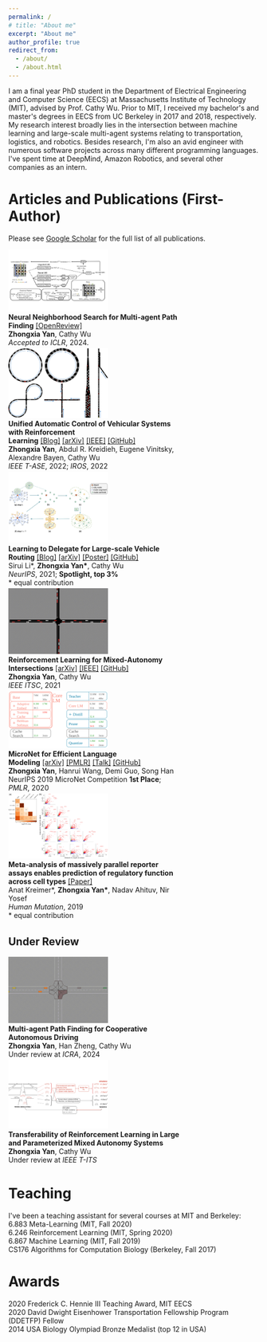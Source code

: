 ```yaml
---
permalink: /
# title: "About me"
excerpt: "About me"
author_profile: true
redirect_from: 
  - /about/
  - /about.html
---
```


I am a final year PhD student in the Department of Electrical Engineering and Computer Science (EECS) at Massachusetts Institute of Technology (MIT), advised by Prof. Cathy Wu. Prior to MIT, I received my bachelor's and master's degrees in EECS from UC Berkeley in 2017 and 2018, respectively. My research interest broadly lies in the intersection between machine learning and large-scale multi-agent systems relating to transportation, logistics, and robotics. Besides research, I'm also an avid engineer with numerous software projects across many different programming languages. I've spent time at DeepMind, Amazon Robotics, and several other companies as an intern.

# Articles and Publications (First-Author)
Please see [Google Scholar](https://scholar.google.com/citations?user=jI_wcL8AAAAJ&hl=en&oi=ao) for the full list of all publications.

<div class="col-lg-15">
  <div style="display: inline-block;">
      <div style="float: left; width: 200px; padding-right: 30px"><a><img src="images/2024_iclr.png" alt=""></a></div>
      <div style="float: left; width: 69%">
        <strong>Neural Neighborhood Search for Multi-agent Path Finding</strong>&nbsp;<a href="https://openreview.net/forum?id=2NpAw2QJBY">[OpenReview]</a>
        <br><strong>Zhongxia Yan</strong>, Cathy Wu
        <br><i>Accepted to ICLR</i>, 2024.
      </div>
  </div>
  <div style="display: inline-block;">
      <div style="float: left; width: 200px; padding-right: 30px"><a><img src="images/2022_tase.png" alt=""></a></div>
      <div style="float: left; width: 69%">
        <strong>Unified Automatic Control of Vehicular Systems with Reinforcement Learning</strong>&nbsp;<a href="https://mit-wu-lab.github.io/automatic_vehicular_control/">[Blog]</a>&nbsp;<a href="https://arxiv.org/abs/2208.00268">[arXiv]</a>&nbsp;<a href="https://ieeexplore.ieee.org/document/9765650">[IEEE]</a>&nbsp;<a href="https://github.com/mit-wu-lab/automatic_vehicular_control">[GitHub]</a>
        <br><strong>Zhongxia Yan</strong>, Abdul R. Kreidieh, Eugene Vinitsky, Alexandre Bayen, Cathy Wu
        <br><i>IEEE T-ASE</i>, 2022; <i>IROS</i>, 2022
      </div>
  </div>
  <div style="display: inline-block;">
      <div style="float: left; width: 200px; padding-right: 30px"><a><img src="images/2021_neurips_padded.png" alt=""></a></div>
      <div style="float: left; width: 69%">
        <strong>Learning to Delegate for Large-scale Vehicle Routing</strong>&nbsp;<a href="https://mit-wu-lab.github.io/learning-to-delegate/">[Blog]</a>&nbsp;<a href="https://arxiv.org/abs/2107.04139">[arXiv]</a>&nbsp;<a href="https://github.com/mit-wu-lab/learning-to-delegate/blob/gh-pages/img/poster.png">[Poster]</a>&nbsp;<a href="https://github.com/mit-wu-lab/learning-to-delegate">[GitHub]</a>
        <br>Sirui Li*, <strong>Zhongxia Yan*</strong>, Cathy Wu
        <br><i>NeurIPS</i>, 2021; <strong>Spotlight, top 3%</strong>
        <br>* equal contribution
      </div>
  </div>
  <div style="display: inline-block;">
      <div style="float: left; width: 200px; padding-right: 30px"><a><img src="images/2021_itsc_cropped.gif" alt=""></a></div>
      <div style="float: left; width: 69%">
        <strong>Reinforcement Learning for Mixed-Autonomy Intersections</strong>&nbsp;<a href="https://arxiv.org/abs/2111.04686">[arXiv]</a>&nbsp;<a href="https://ieeexplore.ieee.org/abstract/document/9565000">[IEEE]</a>&nbsp;<a href="https://github.com/ZhongxiaYan/mixed_autonomy_intersections">[GitHub]</a>
        <br><strong>Zhongxia Yan</strong>, Cathy Wu
        <br><i>IEEE ITSC</i>, 2021
      </div>
  </div>
  <div style="display: inline-block;">
      <div style="float: left; width: 200px; padding-right: 30px"><a><img src="images/2020_micronet.svg" alt=""></a></div>
      <div style="float: left; width: 69%">
        <strong>MicroNet for Efficient Language Modeling</strong>&nbsp;<a href="https://arxiv.org/abs/2005.07877">[arXiv]</a>&nbsp;<a href="http://proceedings.mlr.press/v123/yan20a.html">[PMLR]</a>&nbsp;<a href="https://slideslive.com/38922007/competition-track-day-13">[Talk]</a>&nbsp;<a href="https://github.com/mit-han-lab/neurips-micronet">[GitHub]</a>
        <br><strong>Zhongxia Yan</strong>, Hanrui Wang, Demi Guo, Song Han
        <br>NeurIPS 2019 MicroNet Competition <strong>1st Place</strong>; <i>PMLR</i>, 2020
      </div>
  </div>
  <div style="display: inline-block;">
      <div style="float: left; width: 200px; padding-right: 30px"><a><img src="images/2019_humu.jpeg" alt=""></a></div>
      <div style="float: left; width: 69%">
        <strong>Meta‐analysis of massively parallel reporter assays enables prediction of regulatory function across cell types</strong>&nbsp;<a href="https://onlinelibrary.wiley.com/doi/10.1002/humu.23820">[Paper]</a>
        <br>Anat Kreimer*, <strong>Zhongxia Yan*</strong>, Nadav Ahituv, Nir Yosef
        <br><i>Human Mutation</i>, 2019
        <br>* equal contribution
      </div>
  </div>
</div>

## Under Review
<div class="col-lg-15">
  <div style="display: inline-block;">
      <div style="float: left; width: 200px; padding-right: 30px"><a><img src="images/2024_icra.gif" alt=""></a></div>
      <div style="float: left; width: 69%">
        <strong>Multi-agent Path Finding for Cooperative Autonomous Driving</strong>
        <br><strong>Zhongxia Yan</strong>, Han Zheng, Cathy Wu
        <br>Under review at <i>ICRA</i>, 2024
      </div>
  </div>
  <div style="display: inline-block;">
      <div style="float: left; width: 200px; padding-right: 30px"><a><img src="images/2024_tits.png" alt=""></a></div>
      <div style="float: left; width: 69%">
        <strong>Transferability of Reinforcement Learning in Large and Parameterized Mixed Autonomy Systems</strong>
        <br><strong>Zhongxia Yan</strong>, Cathy Wu
        <br>Under review at <i>IEEE T-ITS</i>
      </div>
  </div>
</div>


# Teaching
I've been a teaching assistant for several courses at MIT and Berkeley:
<br>6.883 Meta-Learning (MIT, Fall 2020)
<br>6.246 Reinforcement Learning (MIT, Spring 2020)
<br>6.867 Machine Learning (MIT, Fall 2019)
<br>CS176 Algorithms for Computation Biology (Berkeley, Fall 2017)

# Awards
2020 Frederick C. Hennie III Teaching Award, MIT EECS
<br>2020 David Dwight Eisenhower Transportation Fellowship Program (DDETFP) Fellow
<br>2014 USA Biology Olympiad Bronze Medalist (top 12 in USA)
